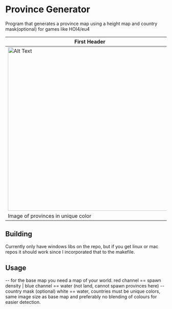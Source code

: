 # Province Generator
Program that generates a province map using a height map and country mask(optional) for games like HOI4/eu4

| First Header  | Second Header |
| ------------- | ------------- |
| <img src="https://github.com/DamirAlkhaov/provinceGen/raw/refs/heads/master/output_raylib.bmp" alt="Alt Text" width="512" height="512"> | <img src="https://github.com/DamirAlkhaov/provinceGen/raw/refs/heads/master/edges.bmp" alt="Alt Text" width="512" height="512">  |
| Image of provinces in unique color | Image of the provinces with edge detection |

## Building
Currently only have windows libs on the repo, but if you get linux or mac repos it should work since I incorporated that to the makefile.

## Usage
-- for the base map you need a map of your world. red channel == spawn density | blue channel == water (not land, cannot spawn provinces here)
-- country mask (optional) white == water, countries must be unique colors, same image size as base map and preferably no blending of colours for easier detection.
